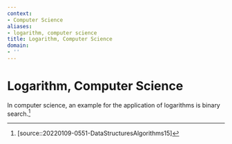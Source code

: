```yaml
---
context:
- Computer Science
aliases:
- logarithm, computer science
title: Logarithm, Computer Science
domain:
- ''
---
```


# Logarithm, Computer Science

In computer science, an example for the application of logarithms is binary search.[^1]

[^1]: [source::20220109-0551-DataStructuresAlgorithms15]
